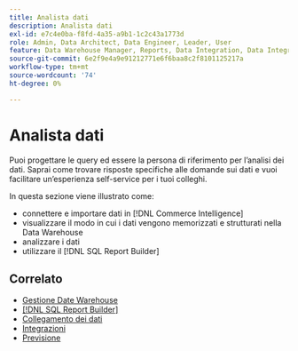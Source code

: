 ```yaml
---
title: Analista dati
description: Analista dati
exl-id: e7c4e0ba-f8fd-4a35-a9b1-1c2c43a1773d
role: Admin, Data Architect, Data Engineer, Leader, User
feature: Data Warehouse Manager, Reports, Data Integration, Data Integration
source-git-commit: 6e2f9e4a9e91212771e6f6baa8c2f8101125217a
workflow-type: tm+mt
source-wordcount: '74'
ht-degree: 0%

---
```


# Analista dati

Puoi progettare le query ed essere la persona di riferimento per l’analisi dei dati. Saprai come trovare risposte specifiche alle domande sui dati e vuoi facilitare un’esperienza self-service per i tuoi colleghi.

In questa sezione viene illustrato come:
* connettere e importare dati in [!DNL Commerce Intelligence]
* visualizzare il modo in cui i dati vengono memorizzati e strutturati nella Data Warehouse
* analizzare i dati
* utilizzare il [!DNL SQL Report Builder]

## Correlato

* [Gestione Date Warehouse](../mbi/data-analyst/data-warehouse-mgr/tour-dwm.md)
* [[!DNL SQL Report Builder]](data-analyst/dev-reports/sql-rpt-bldr.md)
* [Collegamento dei dati](../mbi/data-analyst/importing-data/connecting-data/connecting-data.md)
* [Integrazioni](../mbi/data-analyst/importing-data/integrations/magento.md)
* [Previsione](../mbi/data-analyst/analysis/forecasting.md)
